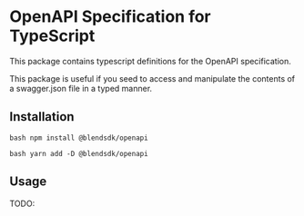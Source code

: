 # OpenAPI Specification for TypeScript

This package contains typescript definitions for the OpenAPI specification.

This package is useful if you seed to access and manipulate the contents of a swagger.json file in a typed manner.

## Installation

``bash
npm install @blendsdk/openapi
``

``bash
yarn add -D @blendsdk/openapi
``

## Usage

TODO: